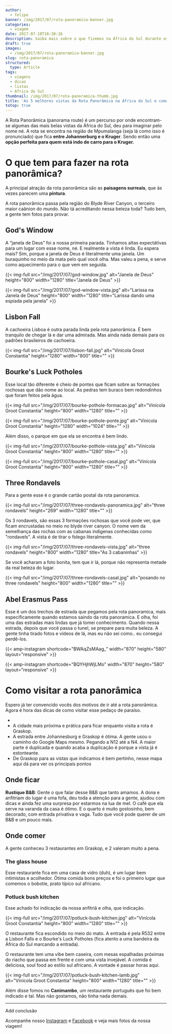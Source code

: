 ```yaml
---
author:
  - felipe
banner: /img/2017/07/rota-panoramica-banner.jpg
categories:
  - viagem
date: 2017-07-18T16:30:16
description: Saiba mais sobre o que fizemos na África do Sul durante os 20 dias que ficamos no país curtindo a nossa lua de mel
draft: true
images:
  - /img/2017/07/rota-panoramica-banner.jpg
slug: rota-panoramica
structured:
  type: Article
tags:
  - viagens
  - dicas
  - listas
  - Africa do Sul
thumbnail: /img/2017/07/rota-panoramica-thumb.jpg
title: 'As 5 melhores vistas da Rota Panorâmica na África do Sul e como aproveitá-las'
totop: true
---
```


A Rota Panorâmica (panorama route) é um percurso por onde encontram-se algumas das mais belas vistas da África do Sul, deu para imaginar pelo nome né. A rota se encontra na região de Mpumalanga (seja lá como isso é pronunciado) que fica **entre Johannerburg e o Kruger**. Sendo então uma **opção perfeita para quem está indo de carro para o Kruger.**

# O que tem para fazer na rota panorâmica?

A principal atração da rota panorâmica são as **paisagens surreais**, que às vezes parecem uma **pintura**.

A rota panorâmica passa pela região do Blyde River Canyon, o terceiro maior caânion do mundo. Não tá acreditando nessa beleza toda? Tudo bem, a gente tem fotos para provar.

## God's Window
A “janela de Deus” foi a nossa primeira parada. Tinhamos altas expectátivas para um lugar com esse nome, né.
E realmente a vista é linda. Eu espera mais? Sim, porque a janela de Deus é literalmente uma janela. Um buraquinho no meio da mata pelo qual você olha. Mas valeu a pena, e serve como aquecimento para o que vem em seguida.

{{< img-full src="/img/2017/07/god-window.jpg" alt="Janela de Deus"  height="800" width="1280" title="Janela de Deus" >}}



{{< img-full src="/img/2017/07/god-window-vista.jpg" alt="Larissa na Janela de Deus"  height="800" width="1280" title="Larissa dando uma espiada pela janela" >}}

## Lisbon Fall
A cachoeira Lisboa é outra parada linda pela rota panorâmica. É bem tranquilo de chegar lá e dar uma admirada. Mas ainda nada demais para os padrões brasileiros de cachoeira.

{{< img-full src="/img/2017/07/lisbon-fall.jpg" alt="Vinícola Groot Constantia"  height="1280" width="800" title="" >}}



## Bourke's Luck Potholes
Esse local tão diferente é cheio de pontes que ficam sobre as formações rochosas que dão nome ao local. As pedras tem buraco bem redondinhos que foram feitos pela água.

{{< img-full src="/img/2017/07/bourke-pothole-formacao.jpg" alt="Vinícola Groot Constantia"  height="800" width="1280" title="" >}}

{{< img-full src="/img/2017/07/bourke-pothole-ponte.jpg" alt="Vinícola Groot Constantia"  height="1280" width="1024" title="" >}}

Além disso, o parque em que ela se encontra é bem lindo.

{{< img-full src="/img/2017/07/bourke-pothole-vista.jpg" alt="Vinícola Groot Constantia"  height="800" width="1280" title="" >}}

{{< img-full src="/img/2017/07/bourke-pothole-casal.jpg" alt="Vinícola Groot Constantia"  height="800" width="1280" title="" >}}

## Three Rondavels
Para a gente esse é o grande cartão postal da rota panoramica.

{{< img-full src="/img/2017/07/three-rondavels-panoramica.jpg" alt="three rondavels"  height="269" width="1280" title="" >}}

 Os 3 rondavels, são essas 3 formações rochosas que você pode ver, que ficam encrustadas no meio no blyde river canyon. O nome vem da semelhança das rochas com as cabanas indigenas conhecidas como "rondavels". A vista é de tirar o folego literalmente.

{{< img-full src="/img/2017/07/three-rondavels-vista.jpg" alt="three rondavels"  height="800" width="1280" title="As 3 cabaninhas" >}}

Se você acharam a foto bonita, tem que ir lá, porque não representa metade da real beleza do lugar.

{{< img-full src="/img/2017/07/three-rondavels-casal.jpg" alt="posando no three rondavels"  height="800" width="1280" title="" >}}



## Abel Erasmus Pass
Esse é um dos trechos de estrada que pegamos pela rota panoramica, mais especificamente quando estamos saindo da rota panoramica. E olha, foi uma das estradas mais lindas que já tomei conhecimento. Quando nessa estrada, depois que você passa o tunel, se prepare para muita beleza. A gente tinha tirado fotos e vídeos de lá, mas eu não sei como.. eu consegui perdê-los.



{{< amp-instagram shortcode="BWAqZsMAag_" width="870" height="580" layout="responsive" >}}

{{< amp-instagram shortcode="BQYHjhWjLMo" width="870" height="580" layout="responsive" >}}

# Como visitar a rota panorâmica

Espero já ter convencido vocês dos motivos de ir até a rota panorâmica. Agora é hora das dicas de como visitar esse pedaço de paraíso.

- ​
- A cidade mais próxima e prática para ficar enquanto visita a rota é Graskop.
- A estrada entre Johannesburg e Graskop é ótima. A gente usou o caminho do Google Maps mesmo. Pegando a N12 até a N4. A maior parte é duplicada e quando acaba a duplicação é porque a vista já é estonteante.
- De Graskop para as vistas que indicamos é bem pertinho, nesse mapa aqui dá para ver os principais pontos

<amp-iframe src="https://www.google.com/maps/embed?pb=!1m52!1m12!1m3!1d464002.52609830216!2d30.470386116842167!3d-24.69184830750357!2m3!1f0!2f0!3f0!3m2!1i1024!2i768!4f13.1!4m37!3e0!4m5!1s0x1ec26307801ae4e1%3A0x37b2c654d9f4be4c!2sGraskop%2C+South+Africa!3m2!1d-24.9327665!2d30.844151999999998!4m5!1s0x1ec2611b1f8a85f5%3A0x7c147a09607c1a62!2sLisbon+Falls%2C+%C3%81frica+do+Sul!3m2!1d-24.8616869!2d30.835869199999998!4m5!1s0x1ec261fb6d6644cf%3A0x77a9ae51114d1ae5!2sGod&#39;s+Window%2C+Sabie%2C+Mpumalanga%2C+South+Africa!3m2!1d-24.876541!2d30.8887795!4m5!1s0x1ec2598ebd8346b7%3A0x5d7197fe25f3098!2sBourke&#39;s+Luck+Potholes%2C+%C3%81frica+do+Sul!3m2!1d-24.6727584!2d30.8070925!4m5!1s0x1ec25153d2b65c4d%3A0x8f4774bf89d825e8!2sThree+Rondavels+View+Point%2C+South+Africa!3m2!1d-24.5721968!2d30.798840499999997!4m5!1s0x1ec3b411efd9bdb5%3A0xdbfa76c0fffb4a9!2sJ.G.+Strijdomtunnel%2C+Burgersfort%2C+Limpopo%2C+South+Africa!3m2!1d-24.4514793!2d30.607565899999997!5e0!3m2!1sen!2sbr!4v1500589719771" width="400" height="200" layout="responsive"  sandbox="allow-scripts allow-same-origin allow-popups"  allowfullscreen  frameborder="0"></amp-iframe>

## Onde ficar

**Rustique B&B**: Gente o que falar desse B&B que tanto amamos. A dona e anfitriam do lugar é uma fofa, deu toda a atenção para a gente, ajudou com dicas e ainda fez uma surpresa por estarmos na lua de mel. O café que ela serve na varanda da casa é ótimo. E o quarto é muito gostosinho, bem decorado, com entrada privativa e vaga. Tudo que você pode querer de um B&B e um pouco mais.
## Onde comer

A gente conheceu 3 restaurantes em Graskop, e 2 valeram muito a pena. 
### The glass house

Esse restaurante fica em uma casa de vidro (duh), é um lugar bem intimistas e acolhedor. 
Ótima comida bons preços e foi o primeiro lugar que comemos o bobotie, prato típico sul africano.
### Potluck bush kitchen

Esse achado foi indicação da nossa anfitriã e olha, que indicação. 

{{< img-full src="/img/2017/07/potluck-bush-kitchen.jpg" alt="Vinícola Groot Constantia"  height="800" width="1280" title="" >}}

O restaurante fica escondido no meio do mato. A entrada é pela R532 entre a Lisbon Falls e o Bourke's Luck Potholes (fica atento a uma bandeira da África do Sul marcando a entrada). 

O restaurante tem uma vibe bem caseira, com mesas espalhadas próximas do riacho que passa em frente e com uma vista invejável. 
A comida é deliciosa, soul food ao estilo sul africano. A vontade é passar horas aqui.

{{< img-full src="/img/2017/07/potluck-bush-kitchen-lamb.jpg" alt="Vinícola Groot Constantia"  height="800" width="1280" title="" >}}



Além disse fomos no **Canimambo**, um restaurante português que foi bem indicado e tal. Mas não gostamos, não tinha nada demais.

------

Add conclusão

Acompanhe nosso [Instagram](https://www.instagram.com/casaldebacontudo/) e [Facebook](https://www.facebook.com/debacontudo) e veja mais fotos da nossa viagem!